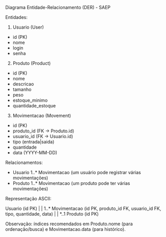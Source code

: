 Diagrama Entidade-Relacionamento (DER) - SAEP

Entidades:

1. Usuario (User)
- id (PK)
- nome
- login
- senha

2. Produto (Product)
- id (PK)
- nome
- descricao
- tamanho
- peso
- estoque_minimo
- quantidade_estoque

3. Movimentacao (Movement)
- id (PK)
- produto_id (FK -> Produto.id)
- usuario_id (FK -> Usuario.id)
- tipo (entrada|saida)
- quantidade
- data (YYYY-MM-DD)

Relacionamentos:
- Usuario 1..* Movimentacao (um usuário pode registrar várias movimentações)
- Produto 1..* Movimentacao (um produto pode ter várias movimentações)

Representação ASCII:

Usuario (id PK)
    |
    | 1..*
Movimentacao (id PK, produto_id FK, usuario_id FK, tipo, quantidade, data)
    |
    | *..1
Produto (id PK)

Observação: índices recomendados em Produto.nome (para ordenação/busca) e Movimentacao.data (para histórico).
